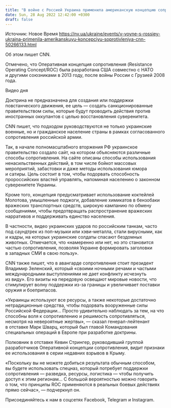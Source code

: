 ```yaml
---
title: "В войне с Россией Украина применила американскую концепцию сопротивления — CNN"
date: Sun, 28 Aug 2022 12:42:00 +0300
draft: false
---
```

Источник: Новое Время https://nv.ua/ukraine/events/v-voyne-s-rossiey-ukraina-primenila-amerikanskuyu-koncepciyu-soprotivleniya-cnn-50266133.html


Об этом пишет CNN.

Отмечено, что Оперативная концепция сопротивления (Resistance Operating Concept/ROC) была разработана США совместно с НАТО и другими союзниками в 2013 году, после войны России с Грузией 2008 года.

 Видео дня   

Доктрина не предназначена для создания или поддержки повстанческого движения, ее цель — создать санкционированные правительством силы, которые будут проводить действия против иностранных оккупантов с целью восстановления суверенитета.

CNN пишет, что подходом руководствуются не только украинские военные, но и гражданское население страны в рамках согласованного сопротивления российской армии.

Так, в начале полномасштабного вторжения РФ украинское правительство создало сайт, на котором объясняются различные способы сопротивления. На сайте описаны способы использования ненасильственных действий, в том числе бойкот массовых мероприятий, забастовки и даже методы использования юмора и сатиры. Цель состоит в том, чтобы подорвать способность пророссийских властей управлять, напоминая населению о законном суверенитете Украины.

Кроме того, концепция предусматривает использование коктейлей Молотова, умышленные поджоги, добавление химикатов в бензобаки вражеских транспортных средств, широкую кампанию по обмену сообщениями, чтобы предотвращать распространение вражеских нарративов и поддерживать единство населения.

В частности, видео украинских ударов по российским танкам, часто под саундтрек из поп-музыки или хэви-металла, стали вирусными, как и кадры, на которых украинские солдаты спасают бездомных животных. Отмечается, что «намеренно или нет, но это становится частью сопротивления, позволяя Украине формировать заголовки в западных СМИ в свою пользу».

CNN также пишет, что в авангарде сопротивления стоит президент Владимир Зеленский, который «своими ночными речами и частыми международными выступлениями не дает конфликту исчезнуть из виду». Его визиты на передовую освещают мировые новости, что стимулирует волну поддержки из-за границы и увеличивает поставки оружия и боеприпасов.

«Украинцы используют все ресурсы, а также некоторые достаточно нетрадиционные средства, чтобы подорвать вооруженные силы Российской Федерации… Просто удивительно наблюдать за тем, на что способны воля к сопротивлению и решимость сопротивляться, несмотря на невероятные жертвы», — сказал генерал-лейтенант в отставке Марк Шварц, который был главой Командования специальных операций в Европе при разработке доктрины.

Полковник в отставке Кевин Стрингер, руководивший группой разработчиков Оперативной концепции сопротивления, видит признаки ее использования в серии недавних взрывов в Крыму.

«Поскольку вы не можете добиться результата обычным способом, вы будете использовать спецназ, который потребует поддержки сопротивления — разведка, ресурсы, логистика — чтобы получить доступ к этим регионам… С большой вероятностью можно говорить о том, что принципы ROC применяются в реальных боевых действиях прямо сейчас», — подчеркнул он.

Присоединяйтесь к нам в соцсетях Facebook, Telegram и Instagram.
